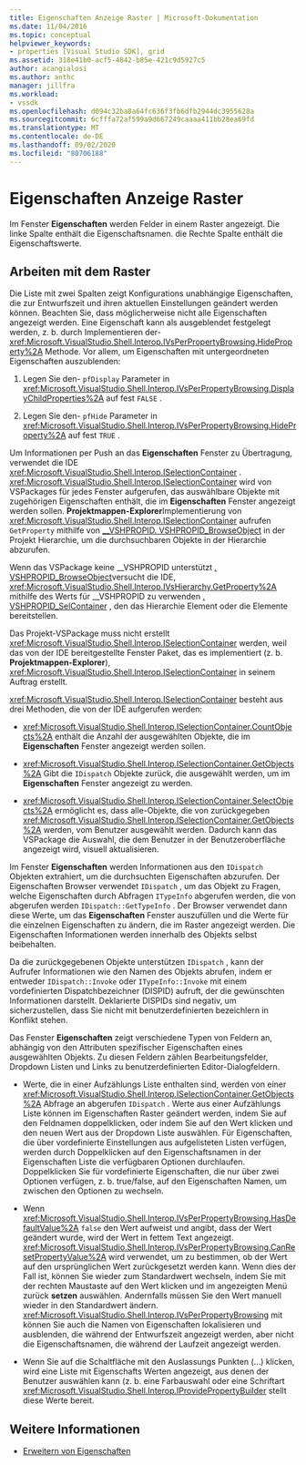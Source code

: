 ```yaml
---
title: Eigenschaften Anzeige Raster | Microsoft-Dokumentation
ms.date: 11/04/2016
ms.topic: conceptual
helpviewer_keywords:
- properties [Visual Studio SDK], grid
ms.assetid: 318e41b0-acf5-4842-b85e-421c9d5927c5
author: acangialosi
ms.author: anthc
manager: jillfra
ms.workload:
- vssdk
ms.openlocfilehash: d094c32ba8a64fc636f3fb6dfb2944dc3955628a
ms.sourcegitcommit: 6cfffa72af599a9d667249caaaa411bb28ea69fd
ms.translationtype: MT
ms.contentlocale: de-DE
ms.lasthandoff: 09/02/2020
ms.locfileid: "80706188"
---
```

# <a name="properties-display-grid"></a>Eigenschaften Anzeige Raster

Im Fenster **Eigenschaften** werden Felder in einem Raster angezeigt. Die linke Spalte enthält die Eigenschaftsnamen. die Rechte Spalte enthält die Eigenschaftswerte.

## <a name="work-with-the-grid"></a>Arbeiten mit dem Raster

Die Liste mit zwei Spalten zeigt Konfigurations unabhängige Eigenschaften, die zur Entwurfszeit und ihren aktuellen Einstellungen geändert werden können. Beachten Sie, dass möglicherweise nicht alle Eigenschaften angezeigt werden. Eine Eigenschaft kann als ausgeblendet festgelegt werden, z. b. durch Implementieren der- <xref:Microsoft.VisualStudio.Shell.Interop.IVsPerPropertyBrowsing.HideProperty%2A> Methode. Vor allem, um Eigenschaften mit untergeordneten Eigenschaften auszublenden:

1. Legen Sie den- `pfDisplay` Parameter in <xref:Microsoft.VisualStudio.Shell.Interop.IVsPerPropertyBrowsing.DisplayChildProperties%2A> auf fest `FALSE` .

2. Legen Sie den- `pfHide` Parameter in <xref:Microsoft.VisualStudio.Shell.Interop.IVsPerPropertyBrowsing.HideProperty%2A> auf fest `TRUE` .

Um Informationen per Push an das **Eigenschaften** Fenster zu Übertragung, verwendet die IDE <xref:Microsoft.VisualStudio.Shell.Interop.ISelectionContainer> . <xref:Microsoft.VisualStudio.Shell.Interop.ISelectionContainer> wird von VSPackages für jedes Fenster aufgerufen, das auswählbare Objekte mit zugehörigen Eigenschaften enthält, die im **Eigenschaften** Fenster angezeigt werden sollen. **Projektmappen-Explorer**Implementierung von <xref:Microsoft.VisualStudio.Shell.Interop.ISelectionContainer> aufrufen `GetProperty` mithilfe von [__VSHPROPID. VSHPROPID_BrowseObject](<xref:Microsoft.VisualStudio.Shell.Interop.__VSHPROPID.VSHPROPID_BrowseObject>) in der Projekt Hierarchie, um die durchsuchbaren Objekte in der Hierarchie abzurufen.

Wenn das VSPackage keine __VSHPROPID unterstützt [. VSHPROPID_BrowseObject](<xref:Microsoft.VisualStudio.Shell.Interop.__VSHPROPID.VSHPROPID_BrowseObject>)versucht die IDE, <xref:Microsoft.VisualStudio.Shell.Interop.IVsHierarchy.GetProperty%2A> mithilfe des Werts für __VSHPROPID zu verwenden [. VSHPROPID_SelContainer](<xref:Microsoft.VisualStudio.Shell.Interop.__VSHPROPID.VSHPROPID_SelContainer>) , den das Hierarchie Element oder die Elemente bereitstellen.

Das Projekt-VSPackage muss nicht erstellt <xref:Microsoft.VisualStudio.Shell.Interop.ISelectionContainer> werden, weil das von der IDE bereitgestellte Fenster Paket, das es implementiert (z. b. **Projektmappen-Explorer**), <xref:Microsoft.VisualStudio.Shell.Interop.ISelectionContainer> in seinem Auftrag erstellt.

<xref:Microsoft.VisualStudio.Shell.Interop.ISelectionContainer> besteht aus drei Methoden, die von der IDE aufgerufen werden:

- <xref:Microsoft.VisualStudio.Shell.Interop.ISelectionContainer.CountObjects%2A> enthält die Anzahl der ausgewählten Objekte, die im **Eigenschaften** Fenster angezeigt werden sollen.

- <xref:Microsoft.VisualStudio.Shell.Interop.ISelectionContainer.GetObjects%2A> Gibt die `IDispatch` Objekte zurück, die ausgewählt werden, um im **Eigenschaften** Fenster angezeigt zu werden.

- <xref:Microsoft.VisualStudio.Shell.Interop.ISelectionContainer.SelectObjects%2A> ermöglicht es, dass alle-Objekte, die von zurückgegeben <xref:Microsoft.VisualStudio.Shell.Interop.ISelectionContainer.GetObjects%2A> werden, vom Benutzer ausgewählt werden. Dadurch kann das VSPackage die Auswahl, die dem Benutzer in der Benutzeroberfläche angezeigt wird, visuell aktualisieren.

Im Fenster **Eigenschaften** werden Informationen aus den `IDispatch` Objekten extrahiert, um die durchsuchten Eigenschaften abzurufen. Der Eigenschaften Browser verwendet `IDispatch` , um das Objekt zu Fragen, welche Eigenschaften durch Abfragen `ITypeInfo` abgerufen werden, die von abgerufen werden `IDispatch::GetTypeInfo` . Der Browser verwendet dann diese Werte, um das **Eigenschaften** Fenster auszufüllen und die Werte für die einzelnen Eigenschaften zu ändern, die im Raster angezeigt werden. Die Eigenschaften Informationen werden innerhalb des Objekts selbst beibehalten.

Da die zurückgegebenen Objekte unterstützen `IDispatch` , kann der Aufrufer Informationen wie den Namen des Objekts abrufen, indem er entweder `IDispatch::Invoke` oder `ITypeInfo::Invoke` mit einem vordefinierten Dispatchbezeichner (DISPID) aufruft, der die gewünschten Informationen darstellt. Deklarierte DISPIDs sind negativ, um sicherzustellen, dass Sie nicht mit benutzerdefinierten bezeichlern in Konflikt stehen.

Das Fenster **Eigenschaften** zeigt verschiedene Typen von Feldern an, abhängig von den Attributen spezifischer Eigenschaften eines ausgewählten Objekts. Zu diesen Feldern zählen Bearbeitungsfelder, Dropdown Listen und Links zu benutzerdefinierten Editor-Dialogfeldern.

- Werte, die in einer Aufzählungs Liste enthalten sind, werden von einer <xref:Microsoft.VisualStudio.Shell.Interop.ISelectionContainer.GetObjects%2A> Abfrage an abgerufen `IDispatch` . Werte aus einer Aufzählungs Liste können im Eigenschaften Raster geändert werden, indem Sie auf den Feldnamen doppelklicken, oder indem Sie auf den Wert klicken und den neuen Wert aus der Dropdown Liste auswählen. Für Eigenschaften, die über vordefinierte Einstellungen aus aufgelisteten Listen verfügen, werden durch Doppelklicken auf den Eigenschaftsnamen in der Eigenschaften Liste die verfügbaren Optionen durchlaufen. Doppelklicken Sie für vordefinierte Eigenschaften, die nur über zwei Optionen verfügen, z. b. true/false, auf den Eigenschaften Namen, um zwischen den Optionen zu wechseln.

- Wenn <xref:Microsoft.VisualStudio.Shell.Interop.IVsPerPropertyBrowsing.HasDefaultValue%2A> `false` den Wert aufweist und angibt, dass der Wert geändert wurde, wird der Wert in fettem Text angezeigt. <xref:Microsoft.VisualStudio.Shell.Interop.IVsPerPropertyBrowsing.CanResetPropertyValue%2A> wird verwendet, um zu bestimmen, ob der Wert auf den ursprünglichen Wert zurückgesetzt werden kann. Wenn dies der Fall ist, können Sie wieder zum Standardwert wechseln, indem Sie mit der rechten Maustaste auf den Wert klicken und im angezeigten Menü zurück **setzen** auswählen. Andernfalls müssen Sie den Wert manuell wieder in den Standardwert ändern. <xref:Microsoft.VisualStudio.Shell.Interop.IVsPerPropertyBrowsing> mit können Sie auch die Namen von Eigenschaften lokalisieren und ausblenden, die während der Entwurfszeit angezeigt werden, aber nicht die Eigenschaftsnamen, die während der Laufzeit angezeigt werden.

- Wenn Sie auf die Schaltfläche mit den Auslassungs Punkten (...) klicken, wird eine Liste mit Eigenschafts Werten angezeigt, aus denen der Benutzer auswählen kann (z. b. eine Farbauswahl oder eine Schriftart <xref:Microsoft.VisualStudio.Shell.Interop.IProvidePropertyBuilder> stellt diese Werte bereit.

## <a name="see-also"></a>Weitere Informationen

- [Erweitern von Eigenschaften](../../extensibility/internals/extending-properties.md)
